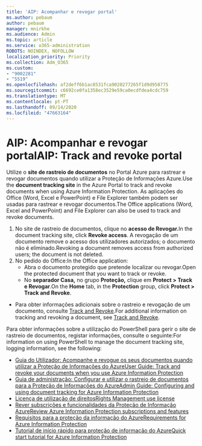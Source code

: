 ```yaml
---
title: 'AIP: Acompanhar e revogar portal'
ms.author: pebaum
author: pebaum
manager: mnirkhe
ms.audience: Admin
ms.topic: article
ms.service: o365-administration
ROBOTS: NOINDEX, NOFOLLOW
localization_priority: Priority
ms.collection: Adm_O365
ms.custom:
- "9002281"
- "5519"
ms.openlocfilehash: af2deff6b1ac8531fca9020277265f1d9d958775
ms.sourcegitcommit: c6692ce0fa1358ec3529e59ca0ecdfdea4cdc759
ms.translationtype: MT
ms.contentlocale: pt-PT
ms.lasthandoff: 09/14/2020
ms.locfileid: "47663164"
---
```

# <a name="aip-track-and-revoke-portal"></a><span data-ttu-id="0a774-102">AIP: Acompanhar e revogar portal</span><span class="sxs-lookup"><span data-stu-id="0a774-102">AIP: Track and revoke portal</span></span>

<span data-ttu-id="0a774-103">Utilize o **site de rastreio de documentos** no Portal Azure para rastrear e revogar documentos quando utilizar a Proteção de Informações Azure.</span><span class="sxs-lookup"><span data-stu-id="0a774-103">Use the **document tracking site** in the Azure Portal to track and revoke documents when using Azure Information Protection.</span></span> <span data-ttu-id="0a774-104">As aplicações do Office (Word, Excel e PowerPoint) e File Explorer também podem ser usadas para rastrear e revogar documentos.</span><span class="sxs-lookup"><span data-stu-id="0a774-104">The Office applications (Word, Excel and PowerPoint) and File Explorer can also be used to track and revoke documents.</span></span>

1. <span data-ttu-id="0a774-105">No site de rastreio de documentos, clique no **acesso de Revogar.**</span><span class="sxs-lookup"><span data-stu-id="0a774-105">In the document tracking site, click **Revoke access**.</span></span> <span data-ttu-id="0a774-106">A revogação de um documento remove o acesso dos utilizadores autorizados; o documento não é eliminado.</span><span class="sxs-lookup"><span data-stu-id="0a774-106">Revoking a document removes access from authorized users; the document is not deleted.</span></span>
2. <span data-ttu-id="0a774-107">No pedido do Office:</span><span class="sxs-lookup"><span data-stu-id="0a774-107">In the Office application:</span></span>
    - <span data-ttu-id="0a774-108">Abra o documento protegido que pretende localizar ou revogar.</span><span class="sxs-lookup"><span data-stu-id="0a774-108">Open the protected document that you want to track or revoke.</span></span>
    - <span data-ttu-id="0a774-109">No **separador Casa,** no grupo **Proteção,** clique em **Protect > Track e Revogar**.</span><span class="sxs-lookup"><span data-stu-id="0a774-109">On the **Home** tab, in the **Protection** group, click **Protect > Track and Revoke**.</span></span>

- <span data-ttu-id="0a774-110">Para obter informações adicionais sobre o rastreio e revogação de um documento, consulte [Track and Revoke](https://docs.microsoft.com/azure/information-protection/rms-client/client-track-revoke).</span><span class="sxs-lookup"><span data-stu-id="0a774-110">For additional information on tracking and revoking a document, see [Track and Revoke](https://docs.microsoft.com/azure/information-protection/rms-client/client-track-revoke).</span></span>

<span data-ttu-id="0a774-111">Para obter informações sobre a utilização do PowerShell para gerir o site de rastreio de documentos, registar informações, consulte o seguinte:</span><span class="sxs-lookup"><span data-stu-id="0a774-111">For information on using PowerShell to manage the document tracking site, logging information, see the following:</span></span>
- [<span data-ttu-id="0a774-112">Guia do Utilizador: Acompanhe e revogue os seus documentos quando utilizar a Proteção de Informações do Azure</span><span class="sxs-lookup"><span data-stu-id="0a774-112">User Guide: Track and revoke your documents when you use Azure Information Protection</span></span>](https://docs.microsoft.com/azure/information-protection/rms-client/client-track-revoke)
- [<span data-ttu-id="0a774-113">Guia de administração: Configurar e utilizar o rastreio de documentos para a Proteção de Informações do Azure</span><span class="sxs-lookup"><span data-stu-id="0a774-113">Admin Guide: Configuring and using document tracking for Azure Information Protection</span></span>](https://docs.microsoft.com/azure/information-protection/rms-client/client-admin-guide-document-tracking)
- [<span data-ttu-id="0a774-114">Licença de utilização de direitos</span><span class="sxs-lookup"><span data-stu-id="0a774-114">Rights Management use license</span></span>](https://docs.microsoft.com/azure/information-protection/configure-usage-rights#rights-management-use-license)
- [<span data-ttu-id="0a774-115">Rever subscrições e funcionalidades da Proteção de Informação Azure</span><span class="sxs-lookup"><span data-stu-id="0a774-115">Review Azure Information Protection subscriptions and features</span></span>](https://azure.microsoft.com/pricing/details/information-protection)
- [<span data-ttu-id="0a774-116">Requisitos para a proteção da informação do Azure</span><span class="sxs-lookup"><span data-stu-id="0a774-116">Requirements for Azure Information Protection</span></span>](https://docs.microsoft.com/azure/information-protection/get-started/requirements)
- [<span data-ttu-id="0a774-117">Tutorial de início rápido para proteção de informação do Azure</span><span class="sxs-lookup"><span data-stu-id="0a774-117">Quick start tutorial for Azure Information Protection</span></span>](https://docs.microsoft.com/azure/information-protection/get-started/infoprotect-quick-start-tutorial)
